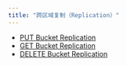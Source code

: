 ```yaml
---
title: "跨区域复制（Replication）"
---
```


- [PUT Bucket Replication](put_replication/)
- [GET Bucket Replication](get_replication/)
- [DELETE Bucket Replication](delete_replication/)
